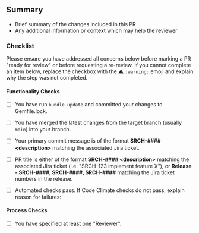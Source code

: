 ## Summary
- Brief summary of the changes included in this PR
- Any additional information or context which may help the reviewer
 
### Checklist
Please ensure you have addressed all concerns below before marking a PR "ready for review" or before requesting a re-review. If you cannot complete an item below, replace the checkbox with the ⚠️ `:warning:` emoji and explain why the step was not completed.
 
#### Functionality Checks

- [ ] You have run `bundle update` and committed your changes to Gemfile.lock.
 
- [ ] You have merged the latest changes from the target branch (usually `main`) into your branch.
 
- [ ] Your primary commit message is of the format **SRCH-#### \<description\>** matching the associated Jira ticket.

- [ ] PR title is either of the format **SRCH-#### \<description\>** matching the associated Jira ticket (i.e. "SRCH-123 implement feature X"), or **Release - SRCH-####, SRCH-####, SRCH-####** matching the Jira ticket numbers in the release.
 
- [ ] Automated checks pass. If Code Climate checks do not pass, explain reason for failures:
 
#### Process Checks

- [ ] You have specified at least one "Reviewer".